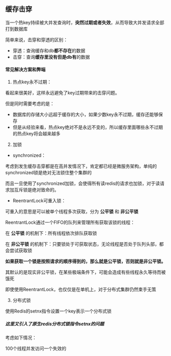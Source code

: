 ## 缓存击穿

当一个热key持续被大并发查询时，**突然过期或者失效**，从而导致大并发请求全部打到数据库

简单来说，击穿和穿透的区别：

* 穿透：查询缓存和db**都不存在**的数据
* 击穿：查询**缓存里没有但是db有**的数据

#### 常见解决方案和弊端

1. 热点key永不过期：

看起来很美好，这样永远避免了key过期带来的击穿问题。

但是同时需要考虑的是：

* 数据库的存储大小远超于缓存的大小，如果少数key永不过期，缓存还能够保存
* 但是从经验来看，热点key绝对不是永远不变的，所以缓存里面哪些永不过期的热点key将会越来越多

2. 加锁

* synchronized：

考虑到发生缓存击穿都是在高并发情况下，肯定都已经是微服务架构，单纯的synchronized锁是绝对无法锁住整个集群的

而且一旦使用了synchronized加锁，会使得所有读redis的请求也加锁，对于读请求加互斥锁是绝对致命的。

* ReentrantLock可重入锁：

可重入的意思是可以被单个线程多次获取，分为 **公平锁** 和 **非公平锁** 

ReentrantLock通过一个FIFO的队列来管理所有获取该锁的线程：

在 **公平锁** 的机制下：所有线程依次排队获取锁

在 **非公平锁** 的机制下：只要锁处于可获取状态，无论线程是否处于队列头部，都会尝试获取锁

 **如果获取一个锁是按照请求的顺序得到的，那么就是公平锁，否则就是非公平锁。**

其默认的是现实非公平锁，在某些极端条件下，可能会造成有些线程永久等待而被饿死

即使使用ReentrantLock，也仅仅是在单机上，对于分布式集群仍然束手无策

3. 分布式锁

使用Redis的setnx指令设置一个key表示一个分布式锁

##### 这里又引入了原生redis分布式锁指令setnx的问题

考虑如下情况：

100个线程并发访问一个失效的

